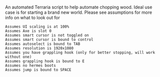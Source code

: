 An automated Terraria script to help automate chopping wood. Ideal use case is for starting a brand new world. Please see assumptions for more info on what to look out for

    Assumes UI scaling is at 100%
    Assumes Axe is slot 0
    Assumes smart cursor is not toggled on
    Assumes smart cursor is bound to control
    Assumes autoselect is bound to TAB
    Assumes resolution is 1920x1080
    Assumes you have grappling hook (only for better stopping, will work without one)
    Assumes grappling hook is bound to E
    Assumes no hermes boots
    Assumes jump is bound to SPACE
